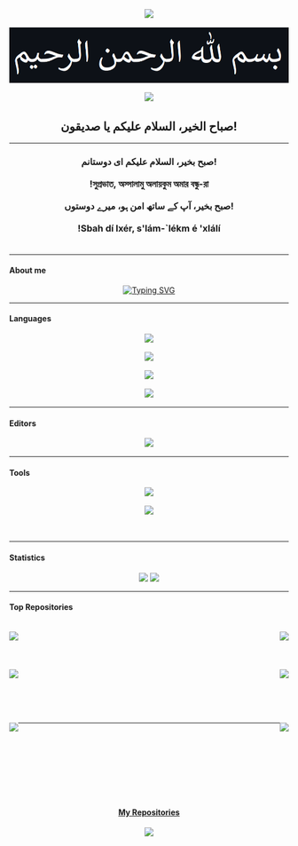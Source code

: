 <div align="center">
    <img src="https://raw.githubusercontent.com/Raiyaxi-Ziaoi/Resources/main/borderseperator.gif"></img>
<br/>
</div>

<img src="https://raw.githubusercontent.com/Raiyaxi-Ziaoi/Resources/main/bismillah.png?token=GHSAT0AAAAAABXCMKG533RUMQ4V6F5TPBJWYYH3CRQ"></img>

<div align="center">
    <img src="https://raw.githubusercontent.com/Raiyaxi-Ziaoi/Resources/main/borderseperator.gif"></img>
<br/>
</div>

<div align="center">
<h2>
    صباح الخير، السلام عليكم يا صديقون!
    <br/>
</h2>
<hr>
    <h3>
        صبح بخیر، السلام علیکم ای دوستانم!
        <br/>
        <br/>
        !সুপ্রভাত, অস্সালামু অলায়কুম অমার বন্ধু-রা
        <br/>
        <br/>
        صبح بخیر، آپ کے ساتھ امن ہو، میرے دوستوں!
        <br/>
        <br/>
        !Sbah dí lxér, s'lám-`lékm é 'xlálí
        <br/>
        <br/>
    </h3>
</div>
<hr>

#### About me

<div align="center">

[![Typing SVG](https://readme-typing-svg.demolab.com?font=Noto+Sans+Arabic&size=30&duration=3000&pause=500&color=FFFFFF&center=true&vCenter=true&multiline=true&width=435&height=140&lines=%3A%D8%B9%D9%86%D8%AF%D9%85%D8%A7+%D8%AA%D8%B4%D8%B1%D9%82+%D8%A7%D9%84%D8%B4%D9%85%D8%B3+%D9%85%D9%86+%D8%A7%D9%84%D8%BA%D8%B1%D8%A8;+;%22%D9%81%D9%8E%D8%A8%D9%90%D8%A3%D9%8E%D9%8A%D9%90%D9%91+%D8%A2%D9%84%D8%A7%D8%A1+%D8%B1%D9%8E%D8%A8%D9%90%D9%91%D9%83%D9%8F%D9%85%D9%8E%D8%A7+%D8%AA%D9%8F%D9%83%D9%8E%D8%B0%D9%90%D9%91%D8%A8%D9%8E%D8%A7%D8%9F%22)](https://git.io/typing-svg)

</div>

<hr>

#### Languages

<div align="center">

[![](https://skillicons.dev/icons?i=java,cs,cpp,c,py&theme=dark)](https://skillicons.dev)

[![](https://skillicons.dev/icons?i=rust,dart,lua,v,zig&theme=dark)](https://skillicons.dev)

[![](https://skillicons.dev/icons?i=html,css,js,ts,php&theme=dark)](https://skillicons.dev)

[![](https://skillicons.dev/icons?i=clojure,kotlin,julia,elixir,haskell&theme=dark)](https://skillicons.dev)

</div>

<hr>

#### Editors

<div align="center">

[![](https://skillicons.dev/icons?i=vscode,idea,neovim,visualstudio,androidstudio&theme=dark)](https://skillicons.dev)
<br/>

</div>

<hr>

#### Tools

<div align="center">

[![](https://skillicons.dev/icons?i=blender,github,stackoverflow,instagram,discord&theme=dark)](https://skillicons.dev)

[![](https://skillicons.dev/icons?i=linux,git,bash,powershell,nodejs&theme=dark)](https://skillicons.dev)

<br/>
</div>
<hr>

#### Statistics

<div align="center">

![](https://raw.githubusercontent.com/Raiyaxi-Ziaoi/github-stats/master/generated/languages.svg#gh-dark-mode-only) ![](https://github-readme-stats.vercel.app/api?username=Raiyaxi-Ziaoi&show_icons=true&count_private=true&theme=dracula&include_all_commits=true&icon_color=20BB5E&hide_border=true)

</div>

<hr>

#### Top Repositories

<br/>

<div width="100">
    <a href="https://github.com/Raiyaxi-Ziaoi/Register" title="Register">
        <img align="left" height="%100" width="%100" src="https://github-readme-stats.vercel.app/api/pin/?username=Raiyaxi-Ziaoi&repo=Register&theme=dracula&icon_color=20BB5E&border_color=406CE0&border_radius=10">
    </a>
</div>

<div width="100">
    <a href="https://github.com/Raiyaxi-Ziaoi/Bad-Apple" title="Bad Apple">
        <img align="right" height="%100" width="%100" src="https://github-readme-stats.vercel.app/api/pin/?username=Raiyaxi-Ziaoi&repo=Bad-Apple&theme=dracula&icon_color=20BB5E&border_color=406CE0&border_radius=10">
    </a>
</div>
<br/><br/><br/><br/>

<div width="100">
    <a href="https://github.com/Raiyaxi-Ziaoi/Scrubber" title="Scrubber">
        <img align="left" height="%100" width="%100"src="https://github-readme-stats.vercel.app/api/pin/?username=Raiyaxi-Ziaoi&repo=Scrubber&theme=dracula&icon_color=20BB5E&border_color=406CE0&border_radius=10">
    </a>
</div>

<div width="100">
    <a  href="https://github.com/Raiyaxi-Ziaoi/ALKHAIR" title="ALKHAIR">
        <img align="right" height="%100" width="%100" src="https://github-readme-stats.vercel.app/api/pin/?username=Raiyaxi-Ziaoi&repo=ALKHAIR&theme=dracula&icon_color=20BB5E&border_color=406CE0&border_radius=10">
     </a>
</div>

<br/><br/><br/><br/>

<div width="100">
    <a align="center" href="https://github.com/Raiyaxi-Ziaoi/ALNOOR" title="ALNOOR">
        <img align="left" height="%100" width="%100"src="https://github-readme-stats.vercel.app/api/pin/?username=Raiyaxi-Ziaoi&repo=ALNOOR&theme=dracula&icon_color=20BB5E&border_color=406CE0&border_radius=10">
    </a>
</div>

<div width="100">
    <a align="center" href="https://github.com/Raiyaxi-Ziaoi/Desk" title="Desk">
        <img align="right" height="%100" width="%100"src="https://github-readme-stats.vercel.app/api/pin/?username=Raiyaxi-Ziaoi&repo=Desk&theme=dracula&icon_color=20BB5E&border_color=406CE0&border_radius=10">
    </a>
</div>
<hr>

<br/><br/><br/><br/><br/><br/><br/>

<h4 align="center">
  <a href="https://github.com/Raiyaxi-Ziaoi?tab=repositories" title="Show Repositories">
    My Repositories
  </a>
</h4>

<div align="center">
    <img src="https://raw.githubusercontent.com/Raiyaxi-Ziaoi/Resources/main/borderseperator.gif"></img>
<br/>
</div>

<!---
Raiyaxi-Ziaoi/Raiyaxi-Ziaoi is a ✨ special ✨ repository because its `README.md` (this file) appears on your GitHub profile.
You can click the Preview link to take a look at your changes.
--->
